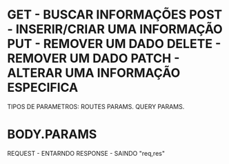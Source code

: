 
 GET - BUSCAR INFORMAÇÕES
 POST - INSERIR/CRIAR  UMA INFORMAÇÃO
 PUT - REMOVER UM DADO
 DELETE - REMOVER UM DADO
 PATCH - ALTERAR UMA INFORMAÇÃO ESPECIFICA 
 ===========================================

 TIPOS DE PARAMETROS:
 ROUTES PARAMS.
 QUERY PARAMS.

 BODY.PARAMS
 ==============================

 REQUEST - ENTARNDO
 RESPONSE - SAINDO
 "req,res"
 